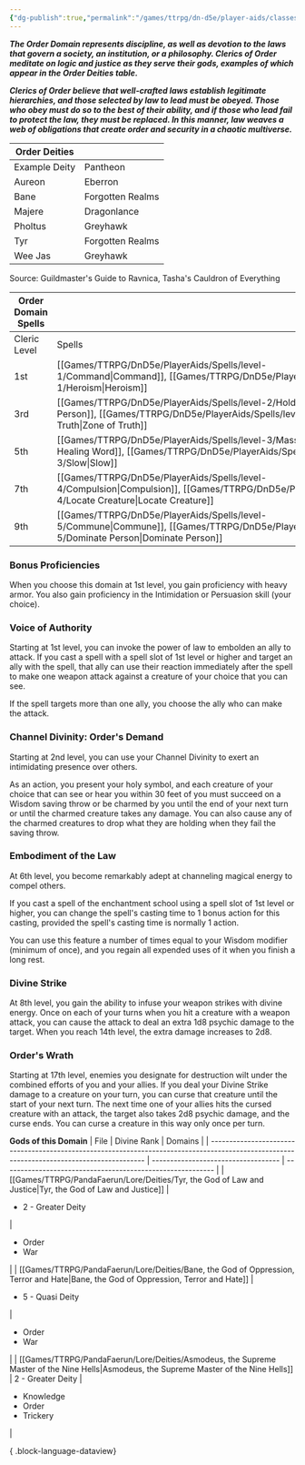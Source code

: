 ```yaml
---
{"dg-publish":true,"permalink":"/games/ttrpg/dn-d5e/player-aids/classes/class-specialisations/cleric-order-domain/","tags":["sub-class","ttrpg/dnd/5e"],"noteIcon":""}
---
```



**_The Order Domain represents discipline, as well as devotion to the laws that govern a society, an institution, or a philosophy. Clerics of Order meditate on logic and justice as they serve their gods, examples of which appear in the Order Deities table._**

**_Clerics of Order believe that well-crafted laws establish legitimate hierarchies, and those selected by law to lead must be obeyed. Those who obey must do so to the best of their ability, and if those who lead fail to protect the law, they must be replaced. In this manner, law weaves a web of obligations that create order and security in a chaotic multiverse._**

|Order Deities|   |
|---|---|
|Example Deity|Pantheon|
|Aureon|Eberron|
|Bane|Forgotten Realms|
|Majere|Dragonlance|
|Pholtus|Greyhawk|
|Tyr|Forgotten Realms|
|Wee Jas|Greyhawk|

Source: Guildmaster's Guide to Ravnica, Tasha's Cauldron of Everything

|Order Domain Spells|   |
|---|---|
|Cleric Level|Spells|
|1st|[[Games/TTRPG/DnD5e/PlayerAids/Spells/level-1/Command\|Command]], [[Games/TTRPG/DnD5e/PlayerAids/Spells/level-1/Heroism\|Heroism]] |
|3rd|[[Games/TTRPG/DnD5e/PlayerAids/Spells/level-2/Hold Person\|Hold Person]], [[Games/TTRPG/DnD5e/PlayerAids/Spells/level-2/Zone of Truth\|Zone of Truth]]|
|5th|[[Games/TTRPG/DnD5e/PlayerAids/Spells/level-3/Mass Healing Word\|Mass Healing Word]], [[Games/TTRPG/DnD5e/PlayerAids/Spells/level-3/Slow\|Slow]]|
|7th|[[Games/TTRPG/DnD5e/PlayerAids/Spells/level-4/Compulsion\|Compulsion]], [[Games/TTRPG/DnD5e/PlayerAids/Spells/level-4/Locate Creature\|Locate Creature]]|
|9th|[[Games/TTRPG/DnD5e/PlayerAids/Spells/level-5/Commune\|Commune]], [[Games/TTRPG/DnD5e/PlayerAids/Spells/level-5/Dominate Person\|Dominate Person]]|

### Bonus Proficiencies

When you choose this domain at 1st level, you gain proficiency with heavy armor. You also gain proficiency in the Intimidation or Persuasion skill (your choice).

### Voice of Authority

Starting at 1st level, you can invoke the power of law to embolden an ally to attack. If you cast a spell with a spell slot of 1st level or higher and target an ally with the spell, that ally can use their reaction immediately after the spell to make one weapon attack against a creature of your choice that you can see.

If the spell targets more than one ally, you choose the ally who can make the attack.

### Channel Divinity: Order's Demand

Starting at 2nd level, you can use your Channel Divinity to exert an intimidating presence over others.

As an action, you present your holy symbol, and each creature of your choice that can see or hear you within 30 feet of you must succeed on a Wisdom saving throw or be charmed by you until the end of your next turn or until the charmed creature takes any damage. You can also cause any of the charmed creatures to drop what they are holding when they fail the saving throw.

### Embodiment of the Law

At 6th level, you become remarkably adept at channeling magical energy to compel others.

If you cast a spell of the enchantment school using a spell slot of 1st level or higher, you can change the spell's casting time to 1 bonus action for this casting, provided the spell's casting time is normally 1 action.

You can use this feature a number of times equal to your Wisdom modifier (minimum of once), and you regain all expended uses of it when you finish a long rest.

### Divine Strike

At 8th level, you gain the ability to infuse your weapon strikes with divine energy. Once on each of your turns when you hit a creature with a weapon attack, you can cause the attack to deal an extra 1d8 psychic damage to the target. When you reach 14th level, the extra damage increases to 2d8.

### Order's Wrath

Starting at 17th level, enemies you designate for destruction wilt under the combined efforts of you and your allies. If you deal your Divine Strike damage to a creature on your turn, you can curse that creature until the start of your next turn. The next time one of your allies hits the cursed creature with an attack, the target also takes 2d8 psychic damage, and the curse ends. You can curse a creature in this way only once per turn.

**Gods of this Domain**
| File                                                                                                                                       | Divine Rank                         | Domains                                                    |
| ------------------------------------------------------------------------------------------------------------------------------------------ | ----------------------------------- | ---------------------------------------------------------- |
| [[Games/TTRPG/PandaFaerun/Lore/Deities/Tyr, the God of Law and Justice\|Tyr, the God of Law and Justice]]                               | <ul><li>2 - Greater Deity</li></ul> | <ul><li>Order</li><li>War</li></ul>                        |
| [[Games/TTRPG/PandaFaerun/Lore/Deities/Bane, the God of Oppression, Terror and Hate\|Bane, the God of Oppression, Terror and Hate]]     | <ul><li>5 - Quasi Deity</li></ul>   | <ul><li>Order</li><li>War</li></ul>                        |
| [[Games/TTRPG/PandaFaerun/Lore/Deities/Asmodeus, the Supreme Master of the Nine Hells\|Asmodeus, the Supreme Master of the Nine Hells]] | 2 - Greater Deity                   | <ul><li>Knowledge</li><li>Order</li><li>Trickery</li></ul> |

{ .block-language-dataview}
